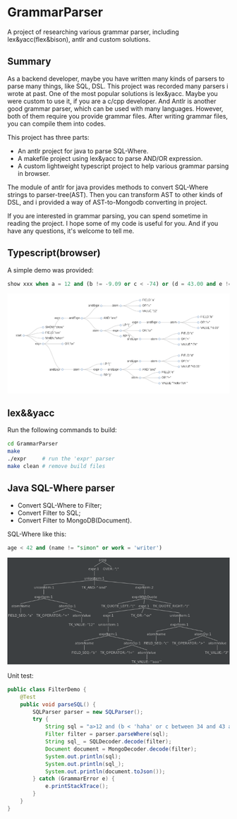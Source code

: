# GrammarParser

A project of researching various grammar parser, including lex&amp;yacc(flex&amp;bison), antlr and custom solutions.

## Summary

As a backend developer, maybe you have written many kinds of parsers to parse many things, like SQL, DSL. This project was recorded many parsers i wrote at past. One of the most popular solutions is lex&amp;yacc. Maybe you were custom to use it, if you are a c/cpp developer. And Antlr is another good grammar parser, which can be used with many languages. However, both of them require you provide grammar files. After writing grammar files, you can compile them into codes.

This project has three parts:

- An antlr project for java to parse SQL-Where.
- A makefile project using lex&amp;yacc to parse AND/OR expression.
- A custom lightweight typescript project to help various grammar parsing in browser.

The module of antlr for java provides methods to convert SQL-Where strings to parser-tree(AST). Then you can transform AST to other kinds of DSL, and i provided a way of AST-to-Mongodb converting in project.

If you are interested in grammar parsing, you can spend sometime in reading the project. I hope some of my code is useful for you. And if you have any questions, it's welcome to tell me.

## Typescript(browser)

A simple demo was provided:

```sql
show xxx when a = 12 and (b != -9.09 or c < -74) or (d = 43.00 and e != "hello \"oh")

```

<img src="browser/parser.png">


## lex&&yacc

Run the following commands to build:

```bash
cd GrammarParser
make
./expr     # run the 'expr' parser
make clean # remove build files
```

## Java SQL-Where parser

- Convert SQL-Where to Filter;
- Convert Filter to SQL;
- Convert Filter to MongoDB(Document).

SQL-Where like this:

```sql
age < 42 and (name != "simon" or work = 'writer')
```

<img src="antlr4/java/where.png">

Unit test:

```java
public class FilterDemo {
    @Test
    public void parseSQL() {
        SQLParser parser = new SQLParser();
        try {
            String sql = "a>12 and (b < 'haha' or c between 34 and 43 and d > '2020-01-01 08:00:00' or e in (1,2,3));";
            Filter filter = parser.parseWhere(sql);
            String sql_ = SQLDecoder.decode(filter);
            Document document = MongoDecoder.decode(filter);
            System.out.println(sql);
            System.out.println(sql_);
            System.out.println(document.toJson());
        } catch (GrammarError e) {
            e.printStackTrace();
        }
    }
}
```